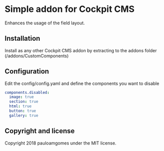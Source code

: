# Simple addon for Cockpit CMS

Enhances the usage of the field layout.

## Installation
Install as any other Cockpit CMS addon by extracting to the addons folder (/addons/CustomComponents)

## Configuration

Edit the config/config.yaml and define the components you want to disable

```yaml
components.disabled:
  image: true
  section: true
  html: true
  button: true
  gallery: true
```

## Copyright and license

Copyright 2018 pauloamgomes under the MIT license.
